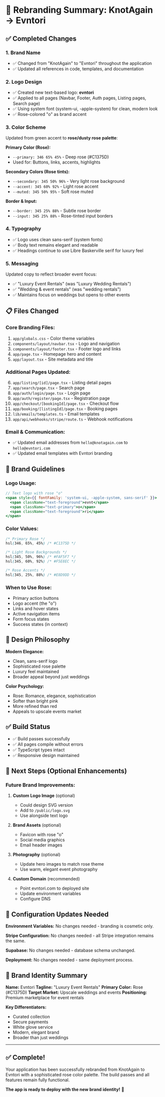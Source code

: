 # 🎨 Rebranding Summary: KnotAgain → Evntori

## ✅ Completed Changes

### 1. **Brand Name**
- ✅ Changed from "KnotAgain" to "Evntori" throughout the application
- ✅ Updated all references in code, templates, and documentation

### 2. **Logo Design**
- ✅ Created new text-based logo: **evnt<span style="color: rose">o</span>ri**
- ✅ Applied to all pages (Navbar, Footer, Auth pages, Listing pages, Search page)
- ✅ Using system font (system-ui, -apple-system) for clean, modern look
- ✅ Rose-colored "o" as brand accent

### 3. **Color Scheme**
Updated from green accent to **rose/dusty rose palette**:

**Primary Color (Rose):**
- `--primary: 346 65% 45%` - Deep rose (#C1375D)
- Used for: Buttons, links, accents, highlights

**Secondary Colors (Rose tints):**
- `--secondary: 345 50% 96%` - Very light rose background
- `--accent: 345 60% 92%` - Light rose accent
- `--muted: 345 50% 95%` - Soft rose muted

**Border & Input:**
- `--border: 345 25% 88%` - Subtle rose border
- `--input: 345 25% 88%` - Rose-tinted input borders

### 4. **Typography**
- ✅ Logo uses clean sans-serif (system fonts)
- ✅ Body text remains elegant and readable
- ✅ Headings continue to use Libre Baskerville serif for luxury feel

### 5. **Messaging**
Updated copy to reflect broader event focus:
- ✅ "Luxury Event Rentals" (was "Luxury Wedding Rentals")
- ✅ "Wedding & event rentals" (was "wedding rentals")
- ✅ Maintains focus on weddings but opens to other events

## 📋 Files Changed

### Core Branding Files:
1. `app/globals.css` - Color theme variables
2. `components/layout/navbar.tsx` - Logo and navigation
3. `components/layout/footer.tsx` - Footer logo and links
4. `app/page.tsx` - Homepage hero and content
5. `app/layout.tsx` - Site metadata and title

### Additional Pages Updated:
6. `app/listing/[id]/page.tsx` - Listing detail pages
7. `app/search/page.tsx` - Search page
8. `app/auth/login/page.tsx` - Login page
9. `app/auth/register/page.tsx` - Registration page
10. `app/checkout/[bookingId]/page.tsx` - Checkout flow
11. `app/booking/[listingId]/page.tsx` - Booking pages
12. `lib/emails/templates.ts` - Email templates
13. `app/api/webhooks/stripe/route.ts` - Webhook notifications

### Email & Communication:
- ✅ Updated email addresses from `hello@knotagain.com` to `hello@evntori.com`
- ✅ Updated email templates with Evntori branding

## 🎨 Brand Guidelines

### Logo Usage:
```jsx
// Text logo with rose "o"
<span style={{ fontFamily: 'system-ui, -apple-system, sans-serif' }}>
  <span className="text-foreground">evnt</span>
  <span className="text-primary">o</span>
  <span className="text-foreground">ri</span>
</span>
```

### Color Values:
```css
/* Primary Rose */
hsl(346, 65%, 45%) /* #C1375D */

/* Light Rose Backgrounds */
hsl(345, 50%, 96%) /* #FAF5F7 */
hsl(345, 60%, 92%) /* #F5E8EC */

/* Rose Accents */
hsl(345, 25%, 88%) /* #E8D9DD */
```

### When to Use Rose:
- Primary action buttons
- Logo accent (the "o")
- Links and hover states
- Active navigation items
- Form focus states
- Success states (in context)

## 🎯 Design Philosophy

**Modern Elegance:**
- Clean, sans-serif logo
- Sophisticated rose palette
- Luxury feel maintained
- Broader appeal beyond just weddings

**Color Psychology:**
- Rose: Romance, elegance, sophistication
- Softer than bright pink
- More refined than red
- Appeals to upscale events market

## ✅ Build Status

- ✅ Build passes successfully
- ✅ All pages compile without errors
- ✅ TypeScript types intact
- ✅ Responsive design maintained

## 🚀 Next Steps (Optional Enhancements)

### Future Brand Improvements:
1. **Custom Logo Image** (optional)
   - Could design SVG version
   - Add to `/public/logo.svg`
   - Use alongside text logo

2. **Brand Assets** (optional)
   - Favicon with rose "o"
   - Social media graphics
   - Email header images

3. **Photography** (optional)
   - Update hero images to match rose theme
   - Use warm, elegant event photography

4. **Custom Domain** (recommended)
   - Point evntori.com to deployed site
   - Update environment variables
   - Configure DNS

## 📝 Configuration Updates Needed

**Environment Variables:**
No changes needed - branding is cosmetic only.

**Stripe Configuration:**
No changes needed - all Stripe integration remains the same.

**Supabase:**
No changes needed - database schema unchanged.

**Deployment:**
No changes needed - same deployment process.

## 🎉 Brand Identity Summary

**Name:** Evntori
**Tagline:** "Luxury Event Rentals"
**Primary Color:** Rose (#C1375D)
**Target Market:** Upscale weddings and events
**Positioning:** Premium marketplace for event rentals

**Key Differentiators:**
- Curated collection
- Secure payments
- White glove service
- Modern, elegant brand
- Broader than just weddings

---

## ✅ Complete!

Your application has been successfully rebranded from KnotAgain to Evntori with a sophisticated rose color palette. The build passes and all features remain fully functional.

**The app is ready to deploy with the new brand identity!** 🎨
